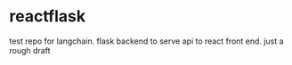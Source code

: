 # reactflask

test repo for langchain. flask backend to serve api to react front end. just a rough draft
